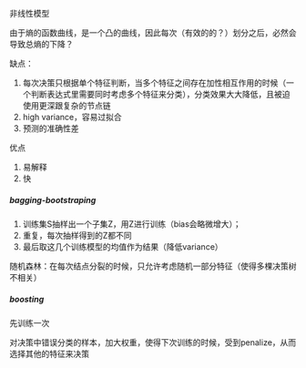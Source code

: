 非线性模型

由于熵的函数曲线，是一个凸的曲线，因此每次（有效的的？）划分之后，必然会导致总熵的下降？



缺点：

1. 每次决策只根据单个特征判断，当多个特征之间存在加性相互作用的时候（一个判断表达式里需要同时考虑多个特征来分类），分类效果大大降低，且被迫使用更深跟复杂的节点链
2. high variance，容易过拟合
3. 预测的准确性差



优点

1. 易解释
2. 快



##### bagging-bootstraping

1. 训练集S抽样出一个子集Z，用Z进行训练（bias会略微增大）；
2. 重复，每次抽样得到的Z都不同
3. 最后取这几个训练模型的均值作为结果（降低variance）

随机森林：在每次结点分裂的时候，只允许考虑随机一部分特征（使得多棵决策树不相关）



##### boosting

先训练一次

对决策中错误分类的样本，加大权重，使得下次训练的时候，受到penalize，从而选择其他的特征来决策